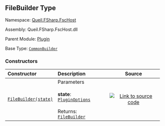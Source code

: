 ## FileBuilder Type

Namespace: [Queil.FSharp.FscHost](http://localhost:8089/fsc-host/reference/queil-fsharp-fschost)

Assembly: Queil.FSharp.FscHost.dll

Parent Module: [Plugin](http://localhost:8089/fsc-host/reference/queil-fsharp-fschost-plugin)

Base Type: <code><a href="http://localhost:8089/fsc-host/reference/queil-fsharp-fschost-plugin-commonbuilder">CommonBuilder</a></code>



### Constructors

Constructor | Description | Source
:--- | :--- | :---:
[<code><span>FileBuilder<span><span>(<span>state</span>)</span></span></span></code>](#%60%60.ctor%60%60) | Parameters<br /><br />**state**: <code><a href="http://localhost:8089/fsc-host/reference/queil-fsharp-fschost-plugin-pluginoptions">PluginOptions</a></code><br /><br />Returns: <code><a href="http://localhost:8089/fsc-host/reference/queil-fsharp-fschost-plugin-filebuilder">FileBuilder</a></code><br /> | [![Link to source code](http://localhost:8089/fsc-host/content/img/github.png)](https://github.com/queil/fsc-host/tree/main/src/Queil.FSharp.FscHost/Plugin.fs#L28-28)



